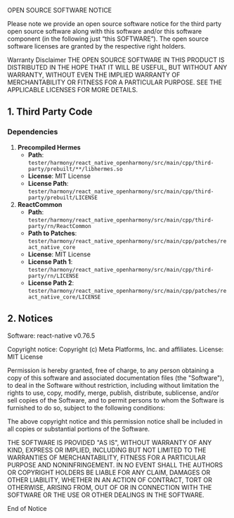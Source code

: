 OPEN SOURCE SOFTWARE NOTICE

Please note we provide an open source software notice for the third party open source software along with this software and/or this software component (in the following just “this SOFTWARE”). The open source software licenses are granted by the respective right holders.

Warranty Disclaimer
THE OPEN SOURCE SOFTWARE IN THIS PRODUCT IS DISTRIBUTED IN THE HOPE THAT IT WILL BE USEFUL, BUT WITHOUT ANY WARRANTY, WITHOUT EVEN THE IMPLIED WARRANTY OF MERCHANTABILITY OR FITNESS FOR A PARTICULAR PURPOSE. SEE THE APPLICABLE LICENSES FOR MORE DETAILS.


## 1. Third Party Code

### Dependencies

1. **Precompiled Hermes**
   - **Path**: `tester/harmony/react_native_openharmony/src/main/cpp/third-party/prebuilt/**/libhermes.so`
   - **License**: MIT License
   - **License Path**: `tester/harmony/react_native_openharmony/src/main/cpp/third-party/prebuilt/LICENSE`
2. **ReactCommon**
   - **Path**: `tester/harmony/react_native_openharmony/src/main/cpp/third-party/rn/ReactCommon`
   - **Path to Patches**: `tester/harmony/react_native_openharmony/src/main/cpp/patches/react_native_core`
   - **License**: MIT License
   - **License Path 1**: `tester/harmony/react_native_openharmony/src/main/cpp/third-party/rn/LICENSE`
   - **License Path 2**: `tester/harmony/react_native_openharmony/src/main/cpp/patches/react_native_core/LICENSE`

## 2. Notices
Software: react-native v0.76.5

Copyright notice:
Copyright (c) Meta Platforms, Inc. and affiliates.
License: MIT License

Permission is hereby granted, free of charge, to any person obtaining a copy
of this software and associated documentation files (the "Software"), to deal
in the Software without restriction, including without limitation the rights
to use, copy, modify, merge, publish, distribute, sublicense, and/or sell
copies of the Software, and to permit persons to whom the Software is
furnished to do so, subject to the following conditions:

The above copyright notice and this permission notice shall be included in all
copies or substantial portions of the Software.

THE SOFTWARE IS PROVIDED "AS IS", WITHOUT WARRANTY OF ANY KIND, EXPRESS OR
IMPLIED, INCLUDING BUT NOT LIMITED TO THE WARRANTIES OF MERCHANTABILITY,
FITNESS FOR A PARTICULAR PURPOSE AND NONINFRINGEMENT. IN NO EVENT SHALL THE
AUTHORS OR COPYRIGHT HOLDERS BE LIABLE FOR ANY CLAIM, DAMAGES OR OTHER
LIABILITY, WHETHER IN AN ACTION OF CONTRACT, TORT OR OTHERWISE, ARISING FROM,
OUT OF OR IN CONNECTION WITH THE SOFTWARE OR THE USE OR OTHER DEALINGS IN THE
SOFTWARE.

End of Notice
